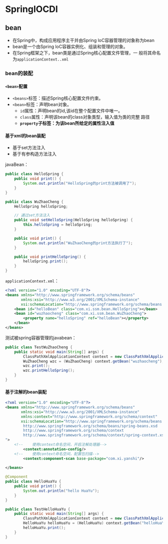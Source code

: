 # SpringIOCDI

## bean

- 在Spring中，构成应用程序主干并由Spring loC容器管理的对象称为bean
- bean是一个由Spring loC容器实例化、组装和管理的对象。
- 在Spring框架之下，bean类是通过Spring核心配置文件管理，一
  般将其命名为`applicationContext..xml`

### bean的装配

#### `<bean>`配置

- `<beans>`标签：描述Spring核心配置文件约束。
- `<bean>`标签：声明bean对象。
  - `id`属性：声明bean的id,该id在整个配置文件中唯一。
  - `class`属性：声明该bean的class对象类型，输入值为类的完整
    路径
  - **`property`子标签：为该bean所给定的属性注入值**

#### 基于xml的bean装配

- 基于set方法注入
- 基于有参构造方法注入

javaBean：

```java
public class HelloSpring {
    public void print() {
        System.out.println("HelloSpring的print方法被调用了");
    }
}
```

```java
public class WuZhaoCheng {
    HelloSpring helloSpring;

    // 通过set方法注入
    public void setHelloSpring(HelloSpring helloSpring) {
        this.helloSpring = helloSpring;
    }

    public void print() {
        System.out.println("WuZhaoCheng的print方法执行了");
    }

    public void printHelloSpring() {
        helloSpring.print();
    }
}
```

`applicationContext.xml`：

```xml
<?xml version="1.0" encoding="UTF-8"?>
<beans xmlns="http://www.springframework.org/schema/beans"
       xmlns:xsi="http://www.w3.org/2001/XMLSchema-instance"
       xsi:schemaLocation="http://www.springframework.org/schema/beans http://www.springframework.org/schema/beans/spring-beans.xsd">
    <bean id="helloBean" class="com.xi.ssm.bean.HelloSpring"></bean>
    <bean id="wuzhaocheng" class="com.xi.ssm.bean.WuZhaoCheng">
        <property name="helloSpring" ref="helloBean"></property>
    </bean>
</beans>
```

测试被spring容器管理的javabean：

```java
public class TestWuZhaoCheng {
    public static void main(String[] args) {
        ClassPathXmlApplicationContext context = new ClassPathXmlApplicationContext("applicationContext.xml");
        WuZhaoCheng wzc = (WuZhaoCheng) context.getBean("wuzhaocheng");
        wzc.print();
        wzc.printHelloSpring();
    }
}
```

#### 基于注解的bean装配

```xml
<?xml version="1.0" encoding="UTF-8"?>
<beans xmlns="http://www.springframework.org/schema/beans"
       xmlns:xsi="http://www.w3.org/2001/XMLSchema-instance"
       xmlns:context="http://www.springframework.org/schema/context"
       xsi:schemaLocation="http://www.springframework.org/schema/beans
        http://www.springframework.org/schema/beans/spring-beans.xsd
        http://www.springframework.org/schema/context
        http://www.springframework.org/schema/context/spring-context.xsd
">
    <!--    使用context命名空间，开启注解处理器-->
        <context:annotation-config/>
    <!--    使用context命名空间，配置包扫描-->
        <context:component-scan base-package="com.xi.yanshi"/>
    
</beans>
```

```java
@Component
public class HelloHuaYu {
    public void print() {
        System.out.println("hello HuaYu");
    }
}
```

```java
public class TestHelloHuaYu {
    public static void main(String[] args) {
        ClassPathXmlApplicationContext context = new ClassPathXmlApplicationContext("applicationContext.xml");
        HelloHuaYu helloHuaYu = (HelloHuaYu) context.getBean("helloHuaYu");
        helloHuaYu.print();
    }
}
```
